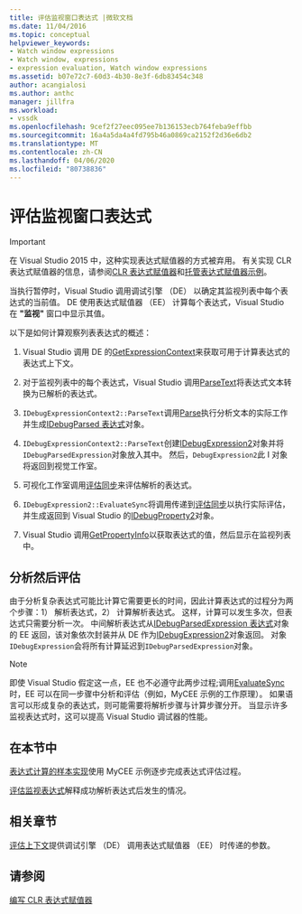 ```yaml
---
title: 评估监视窗口表达式 |微软文档
ms.date: 11/04/2016
ms.topic: conceptual
helpviewer_keywords:
- Watch window expressions
- Watch window, expressions
- expression evaluation, Watch window expressions
ms.assetid: b07e72c7-60d3-4b30-8e3f-6db83454c348
author: acangialosi
ms.author: anthc
manager: jillfra
ms.workload:
- vssdk
ms.openlocfilehash: 9cef2f27eec095ee7b136153ecb764feba9effbb
ms.sourcegitcommit: 16a4a5da4a4fd795b46a0869ca2152f2d36e6db2
ms.translationtype: MT
ms.contentlocale: zh-CN
ms.lasthandoff: 04/06/2020
ms.locfileid: "80738836"
---
```

# <a name="evaluate-a-watch-window-expression"></a>评估监视窗口表达式
> [!IMPORTANT]
> 在 Visual Studio 2015 中，这种实现表达式赋值器的方式被弃用。 有关实现 CLR 表达式赋值器的信息，请参阅[CLR 表达式赋值器](https://github.com/Microsoft/ConcordExtensibilitySamples/wiki/CLR-Expression-Evaluators)和[托管表达式赋值器示例](https://github.com/Microsoft/ConcordExtensibilitySamples/wiki/Managed-Expression-Evaluator-Sample)。

 当执行暂停时，Visual Studio 调用调试引擎 （DE） 以确定其监视列表中每个表达式的当前值。 DE 使用表达式赋值器 （EE） 计算每个表达式，Visual Studio 在 **"监视"** 窗口中显示其值。

 以下是如何计算观察列表表达式的概述：

1. Visual Studio 调用 DE 的[GetExpressionContext](../../extensibility/debugger/reference/idebugstackframe2-getexpressioncontext.md)来获取可用于计算表达式的表达式上下文。

2. 对于监视列表中的每个表达式，Visual Studio 调用[ParseText](../../extensibility/debugger/reference/idebugexpressioncontext2-parsetext.md)将表达式文本转换为已解析的表达式。

3. `IDebugExpressionContext2::ParseText`调用[Parse](../../extensibility/debugger/reference/idebugexpressionevaluator-parse.md)执行分析文本的实际工作并生成[IDebugParsed 表达式](../../extensibility/debugger/reference/idebugparsedexpression.md)对象。

4. `IDebugExpressionContext2::ParseText`创建[IDebugExpression2](../../extensibility/debugger/reference/idebugexpression2.md)对象并将`IDebugParsedExpression`对象放入其中。 然后，`DebugExpression2`此 I 对象将返回到视觉工作室。

5. 可视化工作室调用[评估同步](../../extensibility/debugger/reference/idebugexpression2-evaluatesync.md)来评估解析的表达式。

6. `IDebugExpression2::EvaluateSync`将调用传递到[评估同步](../../extensibility/debugger/reference/idebugparsedexpression-evaluatesync.md)以执行实际评估，并生成返回到 Visual Studio 的[IDebugProperty2](../../extensibility/debugger/reference/idebugproperty2.md)对象。

7. Visual Studio 调用[GetPropertyInfo](../../extensibility/debugger/reference/idebugproperty2-getpropertyinfo.md)以获取表达式的值，然后显示在监视列表中。

## <a name="parse-then-evaluate"></a>分析然后评估
 由于分析复杂表达式可能比计算它需要更长的时间，因此计算表达式的过程分为两个步骤：1） 解析表达式，2） 计算解析表达式。 这样，计算可以发生多次，但表达式只需要分析一次。 中间解析表达式从[IDebugParsedExpression 表达式](../../extensibility/debugger/reference/idebugparsedexpression.md)对象的 EE 返回，该对象依次封装并从 DE 作为[IDebugExpression2](../../extensibility/debugger/reference/idebugexpression2.md)对象返回。 对象`IDebugExpression`会将所有计算延迟到`IDebugParsedExpression`对象。

> [!NOTE]
> 即使 Visual Studio 假定这一点，EE 也不必遵守此两步过程;调用[EvaluateSync](../../extensibility/debugger/reference/idebugparsedexpression-evaluatesync.md)时，EE 可以在同一步骤中分析和评估（例如，MyCEE 示例的工作原理）。 如果语言可以形成复杂的表达式，则可能需要将解析步骤与计算步骤分开。 当显示许多监视表达式时，这可以提高 Visual Studio 调试器的性能。

## <a name="in-this-section"></a>在本节中
 [表达式计算的样本实现](../../extensibility/debugger/sample-implementation-of-expression-evaluation.md)使用 MyCEE 示例逐步完成表达式评估过程。

 [评估监视表达式](../../extensibility/debugger/evaluating-a-watch-expression.md)解释成功解析表达式后发生的情况。

## <a name="related-sections"></a>相关章节
 [评估上下文](../../extensibility/debugger/evaluation-context.md)提供调试引擎 （DE） 调用表达式赋值器 （EE） 时传递的参数。

## <a name="see-also"></a>请参阅
 [编写 CLR 表达式赋值器](../../extensibility/debugger/writing-a-common-language-runtime-expression-evaluator.md)
